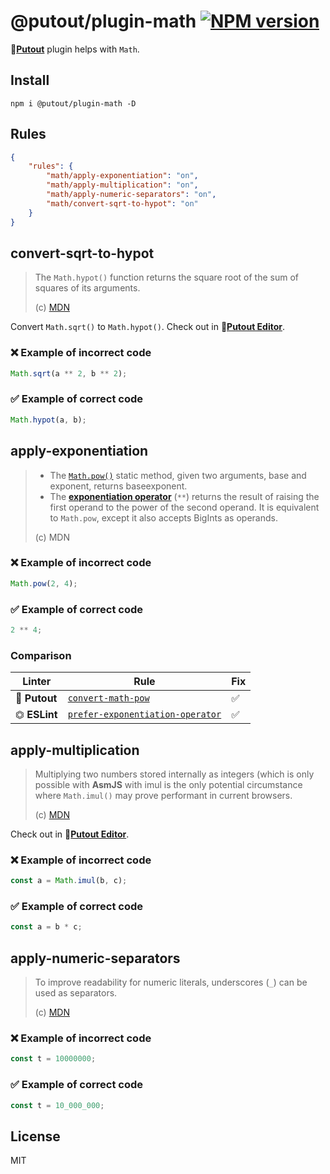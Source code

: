 # @putout/plugin-math [![NPM version][NPMIMGURL]][NPMURL]

[NPMIMGURL]: https://img.shields.io/npm/v/@putout/plugin-math.svg?style=flat&longCache=true
[NPMURL]: https://npmjs.org/package/@putout/plugin-math"npm"

🐊[**Putout**](https://github.com/coderaiser/putout) plugin helps with `Math`.

## Install

```
npm i @putout/plugin-math -D
```

## Rules

```json
{
    "rules": {
        "math/apply-exponentiation": "on",
        "math/apply-multiplication": "on",
        "math/apply-numeric-separators": "on",
        "math/convert-sqrt-to-hypot": "on"
    }
}
```

## convert-sqrt-to-hypot

> The `Math.hypot()` function returns the square root of the sum of squares of its arguments.
>
> (c) [MDN](https://developer.mozilla.org/en-US/docs/Web/JavaScript/Reference/Global_Objects/Math/hypot)

Convert `Math.sqrt()` to `Math.hypot()`. Check out in 🐊[**Putout Editor**](https://putout.cloudcmd.io/#/gist/a35660f8883687ddfe53f8fbc36706ad/d83e26a547f71128f94af1d3fd542557ce820f1a).

### ❌ Example of incorrect code

```js
Math.sqrt(a ** 2, b ** 2);
```

### ✅ Example of correct code

```js
Math.hypot(a, b);
```

## apply-exponentiation

> - The [`Math.pow()`](https://developer.mozilla.org/en-US/docs/Web/JavaScript/Reference/Global_Objects/Math/pow) static method, given two arguments, base and exponent, returns baseexponent.
> - The [**exponentiation operator**](https://developer.mozilla.org/en-US/docs/Web/JavaScript/Reference/Operators/Exponentiation) (`**`) returns the result of raising the first operand to the power of the second operand. It is equivalent to `Math.pow`, except it also accepts BigInts as operands.
>
> (c) MDN

### ❌ Example of incorrect code

```js
Math.pow(2, 4);
```

### ✅ Example of correct code

```js
2 ** 4;
```

### Comparison

Linter | Rule | Fix
--------|-------|------------|
🐊 **Putout** | [`convert-math-pow`](https://github.com/coderaiser/putout/tree/master/packages/plugin-convert-math-pow#readme) | ✅
⏣ **ESLint** | [`prefer-exponentiation-operator`](https://eslint.org/docs/rules/prefer-exponentiation-operator) | ✅

## apply-multiplication

> Multiplying two numbers stored internally as integers (which is only possible with **AsmJS** with imul is the only potential circumstance where `Math.imul()` may prove performant in current browsers.
>
> (c) [MDN](https://developer.mozilla.org/en-US/docs/Web/JavaScript/Reference/Global_Objects/Math/imul)

Check out in 🐊[**Putout Editor**](https://putout.cloudcmd.io/#/gist/cef45d5cc2bfd0156ed8d483cb6104d9/89ab39b05d3093d399e718f5615efe92f484c538).

### ❌ Example of incorrect code

```js
const a = Math.imul(b, c);

```

### ✅ Example of correct code

```js
const a = b * c;
```

## apply-numeric-separators

> To improve readability for numeric literals, underscores (`_`) can be used as separators.
>
> (c) [MDN](https://developer.mozilla.org/en-US/docs/Web/JavaScript/Reference/Lexical_grammar)

### ❌ Example of incorrect code

```js
const t = 10000000;
```

### ✅ Example of correct code

```js
const t = 10_000_000;
```

## License

MIT
